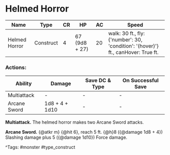 # Helmed Horror

| Name | Type | CR | HP | AC | Speed |
|------|------|----|----|----|-------|
| Helmed Horror | Construct | 4 | 67 (9d8 + 27) | 20 | walk: 30 ft., fly: {'number': 30, 'condition': '(hover)'} ft., canHover: True ft. |

### Actions:

| Ability | Damage | Save DC & Type | On Successful Save |
|---------|--------|----------------|--------------------|
| Multiattack | - | - | - |
| Arcane Sword | 1d8 + 4 + 1d10 | - | - |


**Multiattack.** The helmed horror makes two Arcane Sword attacks.

**Arcane Sword.** {@atkr m} {@hit 6}, reach 5 ft. {@h}8 ({@damage 1d8 + 4}) Slashing damage plus 5 ({@damage 1d10}) Force damage.

^Tags: #monster #type_construct